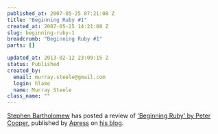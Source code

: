 ```yaml
--- 
published_at: 2007-05-25 07:21:08 Z
title: "Beginning Ruby #1"
created_at: 2007-05-25 14:21:08 Z
slug: beginning-ruby-1
breadcrumb: "Beginning Ruby #1"
parts: []

updated_at: 2013-02-12 23:09:15 Z
status: Published
created_by: 
  email: murray.steele@gmail.com
  login: hlame
  name: Murray Steele
class_name: ""
---
```


[Stephen Bartholomew](http://www.stephenbartholomew.co.uk/) has posted a review of ['Beginning Ruby' by Peter Cooper](http://www.amazon.co.uk/Beginning-Ruby-Experts-Voice-Source/dp/1590597664), published by [Apress](http://www.apress.com/) on [his blog](http://www.stephenbartholomew.co.uk/2007/5/18/book-beginning-ruby). 

